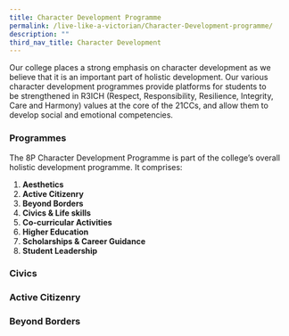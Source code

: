 ```yaml
---
title: Character Development Programme
permalink: /live-like-a-victorian/Character-Development-programme/
description: ""
third_nav_title: Character Development
---
```

Our college places a strong emphasis on character development as we believe that it is an important part of holistic development. Our various character development programmes provide platforms for students to be strengthened in R3ICH (Respect, Responsibility, Resilience, Integrity, Care and Harmony) values at the core of the 21CCs, and allow them to develop social and emotional competencies.

### Programmes
  
The 8P Character Development Programme is part of the college’s overall holistic development programme. It comprises:

1.  **Aesthetics**
2.  **Active Citizenry** 
3.  **Beyond Borders**
4.  **Civics & Life skills**
5.  **Co-curricular Activities**
6.  **Higher Education**
7.  **Scholarships & Career Guidance**
8.  **Student Leadership**

### Civics

### Active Citizenry

### Beyond Borders

